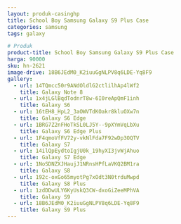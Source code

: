 ```yaml
---
layout: produk-casinghp
title: School Boy Samsung Galaxy S9 Plus Case
categories: samsung
tags: galaxy

# Produk
product-title: School Boy Samsung Galaxy S9 Plus Case
harga: 90000
sku: hn-2621
image-drive: 18B6JEdM0_K2iuuGgNLPV8q6LDE-Yq8F9
gallery:
  - url: 14TQmcc50r9ANdOldlG2ctlilhAp4lWf2
    title: Galaxy Note 8
  - url: 1x4jLGlBqdTodnrT8w-6I0reApQmF1inh
    title: Galaxy S6
  - url: 16tEH8_HpL2_3aOWVTdKOakr8kluOXw7n
    title: Galaxy S6 Edge
  - url: 1BRG7Z2nFHoTkSL0LJ5Y--9pXYmVqLbXu
    title: Galaxy S6 Edge Plus
  - url: 1F4qmoVfFV72y-vkNlFda7F92wDp3OQTV
    title: Galaxy S7
  - url: 14ilQpEydtoIgjU0k_19hyXI3jvWjAhuo
    title: Galaxy S7 Edge
  - url: 1NoSDNZXJHaujJ1NRnsHPfLaVKQ2BM1ra
    title: Galaxy S8
  - url: 192c-oxGo65myotPg7xOdt3N0trduMwpd
    title: Galaxy S8 Plus
  - url: 1zdDDwULY6KyUskQ3CW-dxoGiZeeMPhVA
    title: Galaxy S9
  - url: 18B6JEdM0_K2iuuGgNLPV8q6LDE-Yq8F9
    title: Galaxy S9 Plus
---
```

